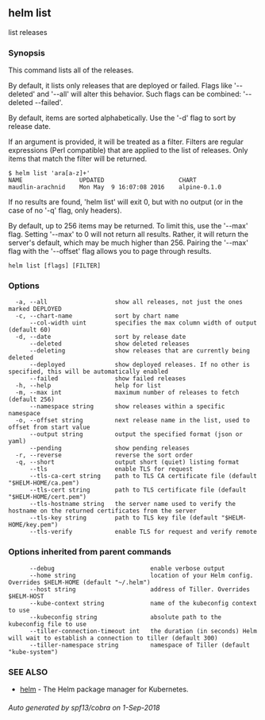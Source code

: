 ## helm list

list releases

### Synopsis


This command lists all of the releases.

By default, it lists only releases that are deployed or failed. Flags like
'--deleted' and '--all' will alter this behavior. Such flags can be combined:
'--deleted --failed'.

By default, items are sorted alphabetically. Use the '-d' flag to sort by
release date.

If an argument is provided, it will be treated as a filter. Filters are
regular expressions (Perl compatible) that are applied to the list of releases.
Only items that match the filter will be returned.

	$ helm list 'ara[a-z]+'
	NAME            	UPDATED                 	CHART
	maudlin-arachnid	Mon May  9 16:07:08 2016	alpine-0.1.0

If no results are found, 'helm list' will exit 0, but with no output (or in
the case of no '-q' flag, only headers).

By default, up to 256 items may be returned. To limit this, use the '--max' flag.
Setting '--max' to 0 will not return all results. Rather, it will return the
server's default, which may be much higher than 256. Pairing the '--max'
flag with the '--offset' flag allows you to page through results.


```
helm list [flags] [FILTER]
```

### Options

```
  -a, --all                   show all releases, not just the ones marked DEPLOYED
  -c, --chart-name            sort by chart name
      --col-width uint        specifies the max column width of output (default 60)
  -d, --date                  sort by release date
      --deleted               show deleted releases
      --deleting              show releases that are currently being deleted
      --deployed              show deployed releases. If no other is specified, this will be automatically enabled
      --failed                show failed releases
  -h, --help                  help for list
  -m, --max int               maximum number of releases to fetch (default 256)
      --namespace string      show releases within a specific namespace
  -o, --offset string         next release name in the list, used to offset from start value
      --output string         output the specified format (json or yaml)
      --pending               show pending releases
  -r, --reverse               reverse the sort order
  -q, --short                 output short (quiet) listing format
      --tls                   enable TLS for request
      --tls-ca-cert string    path to TLS CA certificate file (default "$HELM-HOME/ca.pem")
      --tls-cert string       path to TLS certificate file (default "$HELM-HOME/cert.pem")
      --tls-hostname string   the server name used to verify the hostname on the returned certificates from the server
      --tls-key string        path to TLS key file (default "$HELM-HOME/key.pem")
      --tls-verify            enable TLS for request and verify remote
```

### Options inherited from parent commands

```
      --debug                           enable verbose output
      --home string                     location of your Helm config. Overrides $HELM-HOME (default "~/.helm")
      --host string                     address of Tiller. Overrides $HELM-HOST
      --kube-context string             name of the kubeconfig context to use
      --kubeconfig string               absolute path to the kubeconfig file to use
      --tiller-connection-timeout int   the duration (in seconds) Helm will wait to establish a connection to tiller (default 300)
      --tiller-namespace string         namespace of Tiller (default "kube-system")
```

### SEE ALSO

* [helm](../../helm/#helm)	 - The Helm package manager for Kubernetes.

###### Auto generated by spf13/cobra on 1-Sep-2018
